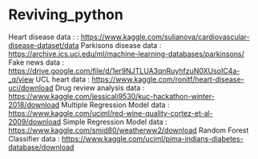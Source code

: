 # Reviving_python

Heart disease data : : https://www.kaggle.com/sulianova/cardiovascular-disease-dataset/data
Parkisons disease data : https://archive.ics.uci.edu/ml/machine-learning-databases/parkinsons/
Fake news data :  https://drive.google.com/file/d/1er9NJTLUA3qnRuyhfzuN0XUsoIC4a-_q/view
UCL heart data : https://www.kaggle.com/ronitf/heart-disease-uci/download
Drug review analysis data : https://www.kaggle.com/jessicali9530/kuc-hackathon-winter-2018/download
Multiple Regression Model data : https://www.kaggle.com/uciml/red-wine-quality-cortez-et-al-2009/download
Simple Regression Model data : https://www.kaggle.com/smid80/weatherww2/download
Random Forest Classifier data : https://www.kaggle.com/uciml/pima-indians-diabetes-database/download
